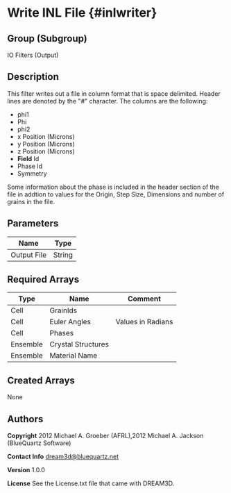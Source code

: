 Write INL File {#inlwriter}
======
## Group (Subgroup) ##
IO Filters (Output)

## Description ##

This filter writes out a file in column format that is space delimited. Header lines are denoted by the "#" character. The columns are the following:

- phi1
- Phi
- phi2
- x Position (Microns)
- y Position (Microns)
- z Position (Microns)
- **Field** Id
- Phase Id
- Symmetry
 
Some information about the phase is included in the header section of the file in addtion
 to values for the Origin, Step Size, Dimensions and number of grains in the file.

## Parameters ##

| Name | Type |
|------|------|
| Output File | String |

## Required Arrays ##

| Type | Name | Comment |
|------|------|---------|
| Cell | GrainIds |  |
| Cell | Euler Angles | Values in Radians |
| Cell | Phases |  |
| Ensemble | Crystal Structures |  |
| Ensemble | Material Name |  |

## Created Arrays ##
None



## Authors ##

**Copyright** 2012 Michael A. Groeber (AFRL),2012 Michael A. Jackson (BlueQuartz Software)

**Contact Info** dream3d@bluequartz.net

**Version** 1.0.0

**License**  See the License.txt file that came with DREAM3D.



